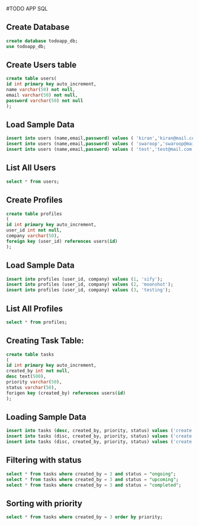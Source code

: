 #TODO APP SQL


## Create Database

```sql
create database todoapp_db;
use todoapp_db;
```

## Create Users table
```sql
create table users(
id int primary key auto_increment,
name varchar(50) not null,
email varchar(50) not null,
password varchar(50) not null
);
```

## Load Sample Data
```sql
insert into users (name,email,password) values ( 'kiran','kiran@mail.com', 'kiran');
insert into users (name,email,password) values ( 'swaroop','swaroop@mail.com', 'sai143');
insert into users (name,email,password) values ( 'test','test@mail.com', 'test');
```

## List All Users
```sql
select * from users;
```

## Create Profiles 
```sql
create table profiles
( 
id int primary key auto_increment,
user_id int not null,
company varchar(50),
foreign key (user_id) references users(id)
);
```

## Load Sample Data
```sql
insert into profiles (user_id, company) values (1, 'sify');
insert into profiles (user_id, company) values (2, 'moonshot');
insert into profiles (user_id, company) values (3, 'testing');
```

## List All Profiles
```sql
select * from profiles;
```

## Creating Task Table:
```sql
create table tasks
(
id int primary key auto_increment,
created_by int not null,
desc text(500),
priority varchar(50),
status varchar(50),
forigen key (created_by) references users(id)
);
```

## Loading Sample Data
```sql
insert into tasks (desc, created_by, priority, status) values ('create account heroku', 3, 'high', 'ongoing');
insert into tasks (disc, created_by, priority, status) values ('create app in heroku', 3, 'medium', 'upcoming');
insert into tasks (disc, created_by, priority, status) values ('create api', 'kiran', 3, 'upcoming');
```

## Filtering with status
```sql
select * from tasks where created_by = 3 and status = "ongoing";
select * from tasks where created_by = 3 and status = "upcoming";
select * from tasks where created_by = 3 and status = "completed";
```

## Sorting with priority
```sql
select * from tasks where created_by = 3 order by priority;
```
